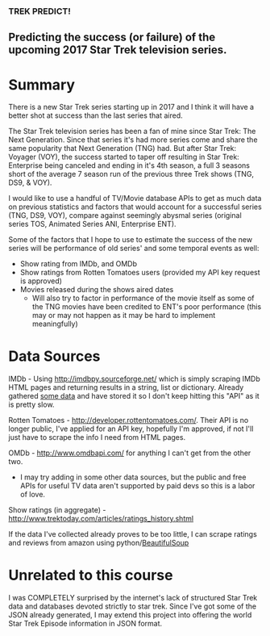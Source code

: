 ### TREK PREDICT!
## Predicting the success (or failure) of the upcoming 2017 Star Trek television series.

# Summary
There is a new Star Trek series starting up in 2017 and I think it will have a better shot at success than the last series that aired.

The Star Trek television series has been a fan of mine since Star Trek: The Next Generation. Since that series it's had more series come and share the same popularity that Next Generation (TNG) had. But after Star Trek: Voyager (VOY), the success started to taper off resulting in Star Trek: Enterprise being canceled and ending in it's 4th season, a full 3 seasons short of the average 7 season run of the previous three Trek shows (TNG, DS9, & VOY).

I would like to use a handful of TV/Movie database APIs to get as much data on previous statistics and factors that would account for a successful series (TNG, DS9, VOY), compare against seemingly abysmal series (original series TOS, Animated Series ANI, Enterprise ENT).

Some of the factors that I hope to use to estimate the success of the new series will be performance of old series' and some temporal events as well:
  - Show rating from IMDb, and OMDb
  - Show ratings from Rotten Tomatoes users (provided my API key request is approved)
  - Movies released during the shows aired dates
    - Will also try to factor in performance of the movie itself as some of the TNG movies have been credited to ENT's poor performance (this may or may not happen as it may be hard to implement meaningfully)

# Data Sources
IMDb - Using http://imdbpy.sourceforge.net/ which is simply scraping IMDb HTML pages and returning results in a string, list or dictionary. Already gathered [some data](https://github.com/Whitepatrick/trek_predict/tree/master/trek_json) and have stored it so I don't keep hitting this "API" as it is pretty slow.

Rotten Tomatoes - http://developer.rottentomatoes.com/. Their API is no longer public, I've applied for an API key, hopefully I'm approved, if not I'll just have to scrape the info I need from HTML pages.

OMDb - http://www.omdbapi.com/ for anything I can't get from the other two.
  - I may try adding in some other data sources, but the public and free APIs for useful TV data aren't supported by paid devs so this is a labor of love.

Show ratings (in aggregate) - http://www.trektoday.com/articles/ratings_history.shtml

If the data I've collected already proves to be too little, I can scrape ratings and reviews from amazon using python/[BeautifulSoup](http://www.crummy.com/software/BeautifulSoup/)


# Unrelated to this course
I was COMPLETELY surprised by the internet's lack of structured Star Trek data and databases devoted strictly to star trek. Since I've got some of the JSON already generated, I may extend this project into offering the world Star Trek Episode information in JSON format.
